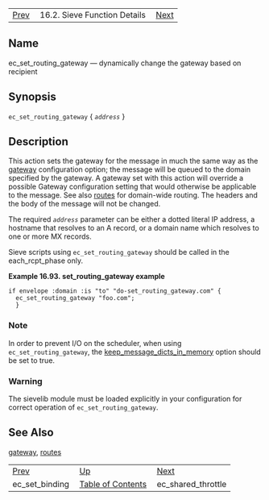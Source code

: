 |     |     |     |
| --- | --- | --- |
| [Prev](sieve.ref.ec_set_binding)  | 16.2. Sieve Function Details |  [Next](sieve.ref.ec_shared_throttle) |

<a name="sieve.ref.ec_set_routing_gateway"></a>
## Name

ec_set_routing_gateway — dynamically change the gateway based on recipient

## Synopsis

`ec_set_routing_gateway` { *`address`* }

<a name="idp30530000"></a>
## Description

This action sets the gateway for the message in much the same way as the [gateway](conf.ref.gateway "gateway") configuration option; the message will be queued to the domain specified by the gateway. A gateway set with this action will override a possible Gateway configuration setting that would otherwise be applicable to the message. See also [routes](conf.ref.routes "routes") for domain-wide routing. The headers and the body of the message will not be changed.

The required *`address`* parameter can be either a dotted literal IP address, a hostname that resolves to an A record, or a domain name which resolves to one or more MX records.

Sieve scripts using `ec_set_routing_gateway` should be called in the each_rcpt_phase only.

<a name="example.ec_set_routing_gateway"></a>

**Example 16.93. set_routing_gateway example**

```
if envelope :domain :is "to" "do-set_routing_gateway.com" {
  ec_set_routing_gateway "foo.com";
  }
```

### Note

In order to prevent I/O on the scheduler, when using `ec_set_routing_gateway`, the [keep_message_dicts_in_memory](conf.ref.keep_message_dicts_in_memory "keep_message_dicts_in_memory") option should be set to true.

### Warning

The sievelib module must be loaded explicitly in your configuration for correct operation of `ec_set_routing_gateway`.

<a name="idp30541616"></a>
## See Also

[gateway](conf.ref.gateway "gateway"), [routes](conf.ref.routes "routes")


|     |     |     |
| --- | --- | --- |
| [Prev](sieve.ref.ec_set_binding)  | [Up](sieve.ref.files) |  [Next](sieve.ref.ec_shared_throttle) |
| ec_set_binding  | [Table of Contents](index) |  ec_shared_throttle |
